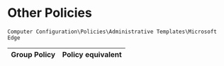 # Other Policies

`Computer Configuration\Policies\Administrative Templates\Microsoft Edge`

| Group Policy                                      | Policy equivalent                          |
|---------------------------------------------------|--------------------------------------------|